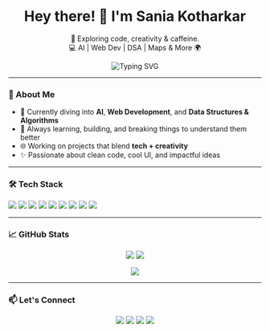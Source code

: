 <h1 align="center">Hey there! 👋 I'm Sania Kotharkar</h1>

<p align="center">
  🚀 Exploring code, creativity & caffeine.<br/>
  💻 AI | Web Dev | DSA | Maps & More 🌍
</p>

<p align="center">
  <img src="https://readme-typing-svg.demolab.com?font=Fira+Code&pause=1000&color=3B82F6&center=true&width=650&lines=AI/ML+enthusiast+with+strong+Python+skills.;Skilled+in+DSA+and+problem+solving;Contributes+to+open-source+and+real+projects;I+strive+to+be+a+top+100+coder+globally;Passionate+about+impactful,+scalable+tech+solutions;" alt="Typing SVG" />
</p>

---

### 🌟 About Me

- 🔭 Currently diving into **AI**, **Web Development**, and **Data Structures & Algorithms**
- 🌱 Always learning, building, and breaking things to understand them better
- 🌐 Working on projects that blend **tech + creativity**
- ✨ Passionate about clean code, cool UI, and impactful ideas

---

### 🛠️ Tech Stack

<p align="left">
  <img src="https://img.shields.io/badge/Code-C-informational?style=flat&logo=c&logoColor=white&color=A8B9CC" />
  <img src="https://img.shields.io/badge/Code-C++-informational?style=flat&logo=cpp&logoColor=white&color=00599C" />
  <img src="https://img.shields.io/badge/Code-Java-informational?style=flat&logo=java&logoColor=white&color=007396" />
  <img src="https://img.shields.io/badge/Code-Python-informational?style=flat&logo=python&logoColor=white&color=3776AB" />
  <img src="https://img.shields.io/badge/Code-JavaScript-informational?style=flat&logo=javascript&logoColor=white&color=2bbc8a" />
  <img src="https://img.shields.io/badge/Framework-React-informational?style=flat&logo=react&logoColor=white&color=61dafb" />
  <img src="https://img.shields.io/badge/UI-Tailwind-informational?style=flat&logo=tailwindcss&logoColor=white&color=38bdf8" />
  <img src="https://img.shields.io/badge/Mapping-Mapbox-informational?style=flat&logo=mapbox&logoColor=white&color=000000" />
  <img src="https://img.shields.io/badge/AI-Python-informational?style=flat&logo=python&logoColor=white&color=3776AB" />
</p>

---

### 📈 GitHub Stats

<p align="center">
  <img src="https://github-readme-stats.vercel.app/api?username=Sania-2520&show_icons=true&theme=tokyonight" />
  <img src="https://github-readme-streak-stats.herokuapp.com?user=Sania-2520&theme=tokyonight" />
</p>

<p align="center">
  <img src="https://github-readme-stats.vercel.app/api/top-langs/?username=Sania-2520&layout=compact&theme=tokyonight" />
</p>

---

### 📫 Let's Connect

<p align="center">
  <a href="https://your-portfolio.com"><img src="https://img.shields.io/badge/Portfolio-000000?style=flat&logo=vercel&logoColor=white"/></a>
  <a href="https://www.linkedin.com/in/sania-kotharkar-087851246/" target="_blank"><img src="https://img.shields.io/badge/LinkedIn-0077B5?style=flat&logo=linkedin&logoColor=white"/></a>
  <a href="mailto:sania.kotharkar@gmail.com"><img src="https://img.shields.io/badge/Email-D14836?style=flat&logo=gmail&logoColor=white"/></a>
  <a href="https://www.instagram.com/ssk._____/" target="_blank"><img src="https://img.shields.io/badge/Instagram-E4405F?style=flat&logo=instagram&logoColor=white"/></a>
</p>


